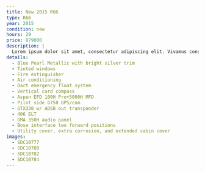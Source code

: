 ```yaml
---
title: New 2015 R66
type: R66
year: 2015
condition: new
hours: 29
price: 879000
description: |
  Lorem ipsum dolor sit amet, consectetur adipiscing elit. Vivamus consequat sit amet nisi id rhoncus. Suspendisse potenti. Nunc vitae finibus justo. Nullam eget neque tincidunt, commodo enim sed, ultricies urna. Nam eu vulputate mauris. Phasellus vehicula eu orci eget maximus. Nam vel metus et purus imperdiet pulvinar a sit amet risus.
details:
  - Blue Pearl Metallic with bright silver trim
  - Tinted windows
  - Fire extinguisher
  - Air conditioning
  - Dart emergency float system
  - Vertical card compass
  - Aspen EFD 100H Pro+5000H MFD
  - Pilot side G750 GPS/com
  - GTX330 w/ ADSB out transponder
  - 406 ELT
  - GMA 350H audio panel
  - Bose interface two forward positions
  - Utility cover, extra corrosion, and extended cabin cover
images:
  - SDC10777
  - SDC10780
  - SDC10782
  - SDC10784
---
```


